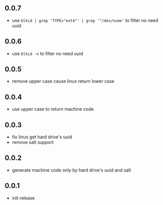 ## 0.0.7

- use `blkid | grep 'TYPE="ext4"' | grep '^/dev/nvme'` to filter no need uuid

## 0.0.6

- use `blkid -n` to filter no need uuid

## 0.0.5

- remove upper case cause linux return lower case

## 0.0.4

- use upper case to return machine code

## 0.0.3

- fix linux get hard drive's uuid
- remove salt support

## 0.0.2

- generate machine code only by hard drive's uuid and salt

## 0.0.1

- init release
